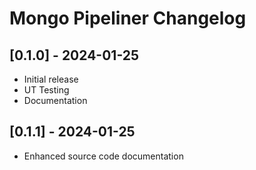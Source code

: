 # Mongo Pipeliner Changelog

## [0.1.0] - 2024-01-25

- Initial release
- UT Testing
- Documentation

## [0.1.1] - 2024-01-25

- Enhanced source code documentation
